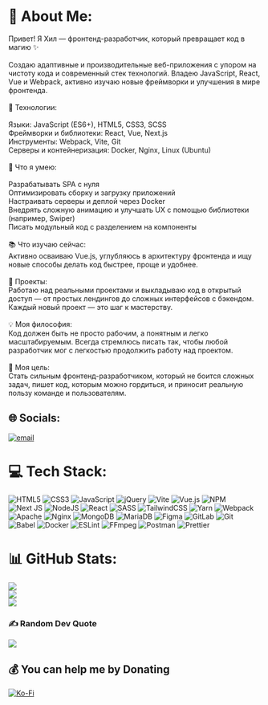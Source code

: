 # 💫 About Me:
Привет! Я Хил — фронтенд-разработчик, который превращает код в магию ✨<br><br>Создаю адаптивные и производительные веб-приложения с упором на чистоту кода и современный стек технологий. Владею JavaScript, React, Vue и Webpack, активно изучаю новые фреймворки и улучшения в мире фронтенда.<br><br>🔧 Технологии:<br><br>    Языки: JavaScript (ES6+), HTML5, CSS3, SCSS<br>    Фреймворки и библиотеки: React, Vue, Next.js<br>    Инструменты: Webpack, Vite, Git<br>    Серверы и контейнеризация: Docker, Nginx, Linux (Ubuntu)<br><br>🚀 Что я умею:<br><br>    Разрабатывать SPA с нуля<br>    Оптимизировать сборку и загрузку приложений<br>    Настраивать серверы и деплой через Docker<br>    Внедрять сложную анимацию и улучшать UX с помощью библиотеки (например, Swiper)<br>    Писать модульный код с разделением на компоненты<br><br>📚 Что изучаю сейчас:<br>Активно осваиваю Vue.js, углубляюсь в архитектуру фронтенда и ищу новые способы делать код быстрее, проще и удобнее.<br><br>📂 Проекты:<br>Работаю над реальными проектами и выкладываю код в открытый доступ — от простых лендингов до сложных интерфейсов с бэкендом. Каждый новый проект — это шаг к мастерству.<br><br>💡 Моя философия:<br>Код должен быть не просто рабочим, а понятным и легко масштабируемым. Всегда стремлюсь писать так, чтобы любой разработчик мог с легкостью продолжить работу над проектом.<br><br>👀 Моя цель:<br>Стать сильным фронтенд-разработчиком, который не боится сложных задач, пишет код, которым можно гордиться, и приносит реальную пользу команде и пользователям.


## 🌐 Socials:
[![email](https://img.shields.io/badge/Email-D14836?logo=gmail&logoColor=white)](mailto:HillTrigger@proton.me) 

# 💻 Tech Stack:
![HTML5](https://img.shields.io/badge/html5-%23E34F26.svg?style=flat&logo=html5&logoColor=white) ![CSS3](https://img.shields.io/badge/css3-%231572B6.svg?style=flat&logo=css3&logoColor=white) ![JavaScript](https://img.shields.io/badge/javascript-%23323330.svg?style=flat&logo=javascript&logoColor=%23F7DF1E) ![jQuery](https://img.shields.io/badge/jquery-%230769AD.svg?style=flat&logo=jquery&logoColor=white) ![Vite](https://img.shields.io/badge/vite-%23646CFF.svg?style=flat&logo=vite&logoColor=white) ![Vue.js](https://img.shields.io/badge/vue.js-%2335495e.svg?style=flat&logo=vuedotjs&logoColor=%234FC08D) ![NPM](https://img.shields.io/badge/NPM-%23CB3837.svg?style=flat&logo=npm&logoColor=white) ![Next JS](https://img.shields.io/badge/Next-black?style=flat&logo=next.js&logoColor=white) ![NodeJS](https://img.shields.io/badge/node.js-6DA55F?style=flat&logo=node.js&logoColor=white) ![React](https://img.shields.io/badge/react-%2320232a.svg?style=flat&logo=react&logoColor=%2361DAFB) ![SASS](https://img.shields.io/badge/SASS-hotpink.svg?style=flat&logo=SASS&logoColor=white) ![TailwindCSS](https://img.shields.io/badge/tailwindcss-%2338B2AC.svg?style=flat&logo=tailwind-css&logoColor=white) ![Yarn](https://img.shields.io/badge/yarn-%232C8EBB.svg?style=flat&logo=yarn&logoColor=white) ![Webpack](https://img.shields.io/badge/webpack-%238DD6F9.svg?style=flat&logo=webpack&logoColor=black) ![Apache](https://img.shields.io/badge/apache-%23D42029.svg?style=flat&logo=apache&logoColor=white) ![Nginx](https://img.shields.io/badge/nginx-%23009639.svg?style=flat&logo=nginx&logoColor=white) ![MongoDB](https://img.shields.io/badge/MongoDB-%234ea94b.svg?style=flat&logo=mongodb&logoColor=white) ![MariaDB](https://img.shields.io/badge/MariaDB-003545?style=flat&logo=mariadb&logoColor=white) ![Figma](https://img.shields.io/badge/figma-%23F24E1E.svg?style=flat&logo=figma&logoColor=white) ![GitLab](https://img.shields.io/badge/gitlab-%23181717.svg?style=flat&logo=gitlab&logoColor=white) ![Git](https://img.shields.io/badge/git-%23F05033.svg?style=flat&logo=git&logoColor=white) ![Babel](https://img.shields.io/badge/Babel-F9DC3e?style=flat&logo=babel&logoColor=black) ![Docker](https://img.shields.io/badge/docker-%230db7ed.svg?style=flat&logo=docker&logoColor=white) ![ESLint](https://img.shields.io/badge/ESLint-4B3263?style=flat&logo=eslint&logoColor=white) ![FFmpeg](https://shields.io/badge/FFmpeg-%23171717.svg?logo=ffmpeg&style=flat&labelColor=171717&logoColor=5cb85c) ![Postman](https://img.shields.io/badge/Postman-FF6C37?style=flat&logo=postman&logoColor=white) ![Prettier](https://img.shields.io/badge/prettier-%23F7B93E.svg?style=flat&logo=prettier&logoColor=black)
# 📊 GitHub Stats:
![](https://github-readme-stats.vercel.app/api?username=HillTrigger&theme=prussian&hide_border=true&include_all_commits=true&count_private=true)<br/>
![](https://nirzak-streak-stats.vercel.app/?user=HillTrigger&theme=prussian&hide_border=true)<br/>
![](https://github-readme-stats.vercel.app/api/top-langs/?username=HillTrigger&theme=prussian&hide_border=true&include_all_commits=true&count_private=true&layout=compact)

### ✍️ Random Dev Quote
![](https://quotes-github-readme.vercel.app/api?type=horizontal&theme=radical)

  ## 💰 You can help me by Donating
  [![Ko-Fi](https://img.shields.io/badge/Ko--fi-F16061?style=for-the-badge&logo=ko-fi&logoColor=white)](https://ko-fi.com/HillTrigger) 

  
<!-- Proudly created with GPRM ( https://gprm.itsvg.in ) -->
